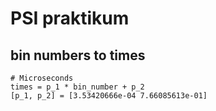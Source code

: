 # PSI praktikum


## bin numbers to times

```
# Microseconds
times = p_1 * bin_number + p_2
[p_1, p_2] = [3.53420666e-04 7.66085613e-01]
```
